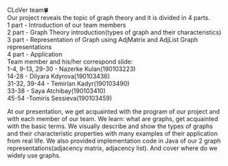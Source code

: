 СLoVer team🍀<br>
Our project reveals the topic of graph theory and it is divided in 4 parts.<br>
1 part - Introduction of our team members<br>
2 part - Graph Theory introduction(types of graph and their characteristics)<br>
3 part - Representation of Graph using AdjMatrix and AdjList Graph representations<br>
4 part - Application<br>
Team member and his/her correspond slide:<br>
1-4, 9-13, 29-30 - Nazerke Kulan(190103223)<br>
14-28 - Dilyara Kdyrova(190103436)<br>
31-32, 39-44 - Temirlan Kadyr(190103490)<br>
33-38 - Saya Atchibay(190103410)<br>
45-54 -Tomiris Sessieva(190103459)<br>

At our presentation, we get acquainted with the program of our project and with each member of our team. We learn: what are graphs, get acquainted with the basic terms. We visually describe and show the types of graphs and their characteristic properties with many examples of their application from real life. 
We also provided implementation code in Java of our 2 graph representations(adjacency matrix, adjacency list). And cover where do we widely use graphs.
